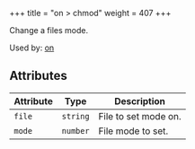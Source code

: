 +++
title = "on > chmod"
weight = 407
+++

Change a files mode.

Used by: [on](../on#blocks)


## Attributes

| Attribute | Type | Description |
|-----------|------|-------------|
| `file` | `string` | File to set mode on. |
| `mode` | `number` | File mode to set. |

